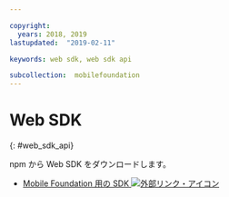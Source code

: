 ```yaml
---

copyright:
  years: 2018, 2019
lastupdated:  "2019-02-11"

keywords: web sdk, web sdk api

subcollection:  mobilefoundation
---
```


#	Web SDK
{: #web_sdk_api}

npm から Web SDK をダウンロードします。

* [Mobile Foundation 用の SDK ![外部リンク・アイコン](../../icons/launch-glyph.svg "外部リンク・アイコン")](https://www.npmjs.com/package/ibm-mfp-web-sdk)
